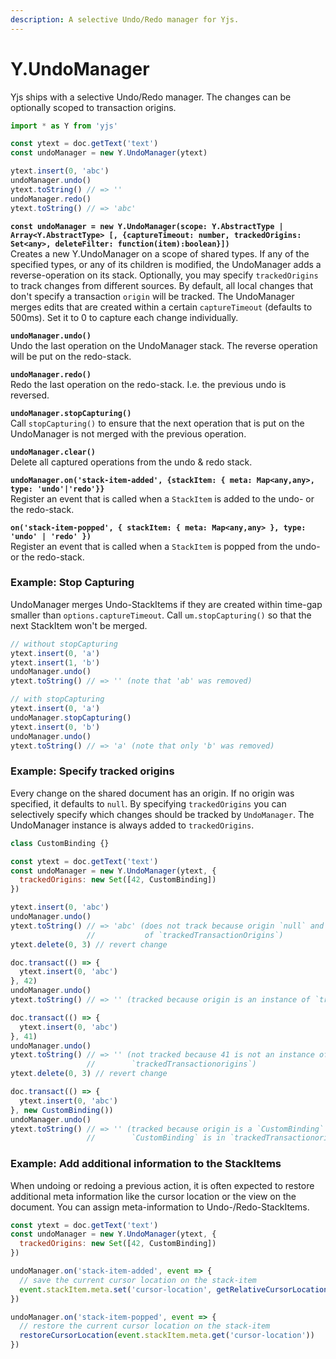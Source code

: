 ```yaml
---
description: A selective Undo/Redo manager for Yjs.
---
```


# Y.UndoManager

Yjs ships with a selective Undo/Redo manager. The changes can be optionally scoped to transaction origins.

```javascript
import * as Y from 'yjs'

const ytext = doc.getText('text')
const undoManager = new Y.UndoManager(ytext)

ytext.insert(0, 'abc')
undoManager.undo()
ytext.toString() // => ''
undoManager.redo()
ytext.toString() // => 'abc'
```

**`const undoManager = new Y.UndoManager(scope: Y.AbstractType | Array<Y.AbstractType> [, {captureTimeout: number, trackedOrigins: Set<any>, deleteFilter: function(item):boolean}])`**\
&#x20;   Creates a new Y.UndoManager on a scope of shared types. If any of the specified types, or any of its children is modified, the UndoManager adds a reverse-operation on its stack. Optionally, you may specify `trackedOrigins` to track changes from different sources. By default, all local changes that don't specify a transaction `origin` will be tracked. The UndoManager merges edits that are created within a certain `captureTimeout` (defaults to 500ms). Set it to 0 to capture each change individually.

**`undoManager.undo()`**\
&#x20;   Undo the last operation on the UndoManager stack. The reverse operation will be put on the redo-stack.

**`undoManager.redo()`**\
&#x20;   Redo the last operation on the redo-stack. I.e. the previous undo is reversed.

**`undoManager.stopCapturing()`**\
&#x20;   Call `stopCapturing()` to ensure that the next operation that is put on the UndoManager is not merged with the previous operation.

**`undoManager.clear()`**\
&#x20;   Delete all captured operations from the undo & redo stack.

**`undoManager.on('stack-item-added', {stackItem: { meta: Map<any,any>, type: 'undo'|'redo'}}`**\
&#x20;   Register an event that is called when a `StackItem` is added to the undo- or the redo-stack.

**`on('stack-item-popped', { stackItem: { meta: Map<any,any> }, type: 'undo' | 'redo' })`**\
&#x20;   Register an event that is called when a `StackItem` is popped from the undo- or the redo-stack.

### **Example: Stop Capturing**

UndoManager merges Undo-StackItems if they are created within time-gap smaller than `options.captureTimeout`. Call `um.stopCapturing()` so that the next StackItem won't be merged.

```javascript
// without stopCapturing
ytext.insert(0, 'a')
ytext.insert(1, 'b')
undoManager.undo()
ytext.toString() // => '' (note that 'ab' was removed)

// with stopCapturing
ytext.insert(0, 'a')
undoManager.stopCapturing()
ytext.insert(0, 'b')
undoManager.undo()
ytext.toString() // => 'a' (note that only 'b' was removed)
```

### **Example: Specify tracked origins**

Every change on the shared document has an origin. If no origin was specified, it defaults to `null`. By specifying `trackedOrigins` you can selectively specify which changes should be tracked by `UndoManager`. The UndoManager instance is always added to `trackedOrigins`.

```javascript
class CustomBinding {}

const ytext = doc.getText('text')
const undoManager = new Y.UndoManager(ytext, {
  trackedOrigins: new Set([42, CustomBinding])
})

ytext.insert(0, 'abc')
undoManager.undo()
ytext.toString() // => 'abc' (does not track because origin `null` and not part
                 //           of `trackedTransactionOrigins`)
ytext.delete(0, 3) // revert change

doc.transact(() => {
  ytext.insert(0, 'abc')
}, 42)
undoManager.undo()
ytext.toString() // => '' (tracked because origin is an instance of `trackedTransactionorigins`)

doc.transact(() => {
  ytext.insert(0, 'abc')
}, 41)
undoManager.undo()
ytext.toString() // => '' (not tracked because 41 is not an instance of
                 //        `trackedTransactionorigins`)
ytext.delete(0, 3) // revert change

doc.transact(() => {
  ytext.insert(0, 'abc')
}, new CustomBinding())
undoManager.undo()
ytext.toString() // => '' (tracked because origin is a `CustomBinding` and
                 //        `CustomBinding` is in `trackedTransactionorigins`)
```

### **Example: Add additional information to the StackItems**

When undoing or redoing a previous action, it is often expected to restore additional meta information like the cursor location or the view on the document. You can assign meta-information to Undo-/Redo-StackItems.

```javascript
const ytext = doc.getText('text')
const undoManager = new Y.UndoManager(ytext, {
  trackedOrigins: new Set([42, CustomBinding])
})

undoManager.on('stack-item-added', event => {
  // save the current cursor location on the stack-item
  event.stackItem.meta.set('cursor-location', getRelativeCursorLocation())
})

undoManager.on('stack-item-popped', event => {
  // restore the current cursor location on the stack-item
  restoreCursorLocation(event.stackItem.meta.get('cursor-location'))
})
```
